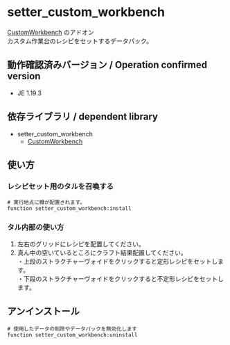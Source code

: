 # setter_custom_workbench
[CustomWorkbench](https://github.com/kirigami-0/CC_rei) のアドオン  
カスタム作業台のレシピをセットするデータパック。  
  
## 動作確認済みバージョン / Operation confirmed version
- JE 1.19.3  
  
## 依存ライブラリ / dependent library
- setter_custom_workbench
  - [CustomWorkbench](https://github.com/kirigami-0/CC_rei)
  
## 使い方
### レシピセット用のタルを召喚する  
```mcfunction
# 実行地点に樽が配置されます。
function setter_custom_workbench:install
```
### タル内部の使い方
1. 左右のグリッドにレシピを配置してください。  
1. 真ん中の空いているところにクラフト結果配置してください。  
・上段のストラクチャーヴォイドをクリックすると定形レシピをセットします。  
・下段のストラクチャーヴォイドをクリックすると不定形レシピをセットします。  
  
## アンインストール
``` mcfunction
# 使用したデータの削除やデータパックを無効化します
function setter_custom_workbench:uninstall
```

